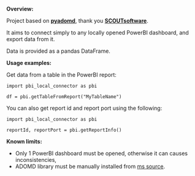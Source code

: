 **Overview:**

Project based on [**pyadomd**](https://pypi.org/project/pyadomd/), thank you [**SCOUTsoftware**](https://pypi.org/user/SCOUTsoftware/).

It aims to connect simply to any locally opened PowerBI dashboard, and export data from it.

Data is provided as a pandas DataFrame.

**Usage examples:**

Get data from a table in the PowerBI report:

```
import pbi_local_connector as pbi

df = pbi.getTableFromReport("MyTableName")
```

You can also get report id and report port using the following:

```
import pbi_local_connector as pbi

reportId, reportPort = pbi.getReportInfo()
```

**Known limits:**

- Only 1 PowerBI dashboard must be opened, otherwise it can causes inconsistencies,
- ADOMD library must be manually installed from [ms source](https://learn.microsoft.com/en-us/analysis-services/client-libraries?view=asallproducts-allversions).
